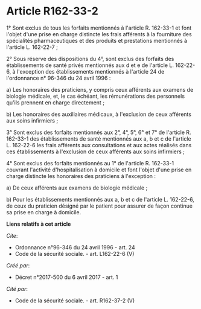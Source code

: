 # Article R162-33-2

1° Sont exclus de tous les forfaits mentionnés à l'article R. 162-33-1 et font l'objet d'une prise en charge distincte les
frais afférents à la fourniture des spécialités pharmaceutiques et des produits et prestations mentionnés à l'article L.
162-22-7 ; 

2° Sous réserve des dispositions du 4°, sont exclus des forfaits des établissements de santé privés mentionnés aux d et e de
l'article L. 162-22-6, à l'exception des établissements mentionnés à l'article 24 de l'ordonnance n° 96-346 du 24 avril
1996 : 

a) Les honoraires des praticiens, y compris ceux afférents aux examens de biologie médicale, et, le cas échéant, les
rémunérations des personnels qu'ils prennent en charge directement ; 

b) Les honoraires des auxiliaires médicaux, à l'exclusion de ceux afférents aux soins infirmiers ; 

3° Sont exclus des forfaits mentionnés aux 2°, 4°, 5°, 6° et 7° de l'article R. 162-33-1 des établissements de santé
mentionnés aux a, b et c de l'article L. 162-22-6 les frais afférents aux consultations et aux actes réalisés dans ces
établissements à l'exclusion de ceux afférents aux soins infirmiers ; 

4° Sont exclus des forfaits mentionnés au 1° de l'article R. 162-33-1 couvrant l'activité d'hospitalisation à domicile et
font l'objet d'une prise en charge distincte les honoraires des praticiens à l'exception : 

a) De ceux afférents aux examens de biologie médicale ; 

b) Pour les établissements mentionnés aux a, b et c de l'article L. 162-22-6, de ceux du praticien désigné par le patient
pour assurer de façon continue sa prise en charge à domicile.

**Liens relatifs à cet article**

_Cite_:

  - Ordonnance n°96-346 du 24 avril 1996 - art. 24
  - Code de la sécurité sociale. - art. L162-22-6 (V)

_Créé par_:

  - Décret n°2017-500 du 6 avril 2017 - art. 1

_Cité par_:

  - Code de la sécurité sociale. - art. R162-37-2 (V)
